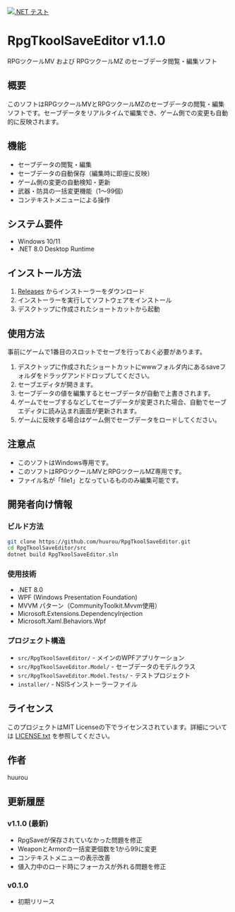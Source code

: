 [![.NET テスト](https://github.com/huurou/RpgTkoolSaveEditor/actions/workflows/dotnet-test.yml/badge.svg?branch=main)](https://github.com/huurou/RpgTkoolSaveEditor/actions/workflows/dotnet-test.yml)

# RpgTkoolSaveEditor v1.1.0

RPGツクールMV および RPGツクールMZ のセーブデータ閲覧・編集ソフト

## 概要

このソフトはRPGツクールMVとRPGツクールMZのセーブデータの閲覧・編集ソフトです。セーブデータをリアルタイムで編集でき、ゲーム側での変更も自動的に反映されます。

## 機能

- セーブデータの閲覧・編集
- セーブデータの自動保存（編集時に即座に反映）
- ゲーム側の変更の自動検知・更新
- 武器・防具の一括変更機能（1〜99個）
- コンテキストメニューによる操作

## システム要件

- Windows 10/11
- .NET 8.0 Desktop Runtime

## インストール方法

1. [Releases](https://github.com/huurou/RpgTkoolSaveEditor/releases) からインストーラーをダウンロード
2. インストーラーを実行してソフトウェアをインストール
3. デスクトップに作成されたショートカットから起動

## 使用方法

事前にゲームで1番目のスロットでセーブを行っておく必要があります。

1. デスクトップに作成されたショートカットにwwwフォルダ内にあるsaveフォルダをドラッグアンドドロップしてください。
2. セーブエディタが開きます。
3. セーブデータの値を編集するとセーブデータが自動で上書きされます。
4. ゲームでセーブするなどしてセーブデータが変更された場合、自動でセーブエディタに読み込まれ画面が更新されます。
5. ゲームに反映する場合はゲーム側でセーブデータをロードしてください。

## 注意点

- このソフトはWindows専用です。
- このソフトはRPGツクールMVとRPGツクールMZ専用です。
- ファイル名が「file1」となっているもののみ編集可能です。

## 開発者向け情報

### ビルド方法

```bash
git clone https://github.com/huurou/RpgTkoolSaveEditor.git
cd RpgTkoolSaveEditor/src
dotnet build RpgTkoolSaveEditor.sln
```

### 使用技術

- .NET 8.0
- WPF (Windows Presentation Foundation)
- MVVM パターン（CommunityToolkit.Mvvm使用）
- Microsoft.Extensions.DependencyInjection
- Microsoft.Xaml.Behaviors.Wpf

### プロジェクト構造

- `src/RpgTkoolSaveEditor/` - メインのWPFアプリケーション
- `src/RpgTkoolSaveEditor.Model/` - セーブデータのモデルクラス
- `src/RpgTkoolSaveEditor.Model.Tests/` - テストプロジェクト
- `installer/` - NSISインストーラーファイル

## ライセンス

このプロジェクトはMIT Licenseの下でライセンスされています。詳細については [LICENSE.txt](LICENSE.txt) を参照してください。

## 作者

huurou

## 更新履歴

### v1.1.0 (最新)
- RpgSaveが保存されていなかった問題を修正
- WeaponとArmorの一括変更個数を1から99に変更
- コンテキストメニューの表示改善
- 値入力中のロード時にフォーカスが外れる問題を修正

### v0.1.0
- 初期リリース
